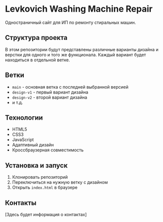 # Levkovich Washing Machine Repair

Одностраничный сайт для ИП по ремонту стиральных машин.

## Структура проекта

В этом репозитории будут представлены различные варианты дизайна и верстки для одного и того же функционала. Каждый вариант будет находиться в отдельной ветке.

## Ветки

- `main` - основная ветка с последней выбранной версией
- `design-v1` - первый вариант дизайна
- `design-v2` - второй вариант дизайна
- и т.д.

## Технологии

- HTML5
- CSS3
- JavaScript
- Адаптивный дизайн
- Кроссбраузерная совместимость

## Установка и запуск

1. Клонировать репозиторий
2. Переключиться на нужную ветку с дизайном
3. Открыть `index.html` в браузере

## Контакты

[Здесь будет информация о контактах] 